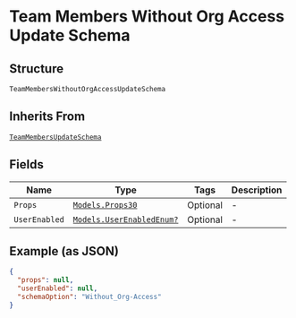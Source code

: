 
# Team Members Without Org Access Update Schema

## Structure

`TeamMembersWithoutOrgAccessUpdateSchema`

## Inherits From

[`TeamMembersUpdateSchema`](../../doc/models/team-members-update-schema.md)

## Fields

| Name | Type | Tags | Description |
|  --- | --- | --- | --- |
| `Props` | [`Models.Props30`](../../doc/models/props-30.md) | Optional | - |
| `UserEnabled` | [`Models.UserEnabledEnum?`](../../doc/models/user-enabled-enum.md) | Optional | - |

## Example (as JSON)

```json
{
  "props": null,
  "userEnabled": null,
  "schemaOption": "Without_Org-Access"
}
```

